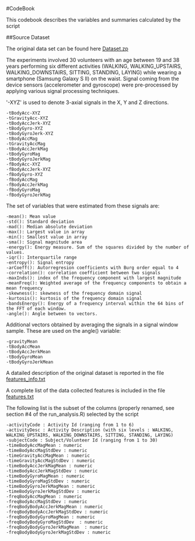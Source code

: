 #CodeBook

This codebook describes the variables and summaries calculated by the script

##Source Dataset

The original data set can be found here [Dataset.zp](https://d396qusza40orc.cloudfront.net/getdata%2Fprojectfiles%2FUCI%20HAR%20Dataset.zip)

The experiments involved 30 volunteers with an age between 19 and 38 years performing six different activities (WALKING, WALKING_UPSTAIRS, WALKING_DOWNSTAIRS, SITTING, STANDING, LAYING) 
while wearing a smartphone (Samsung Galaxy S II) on the waist. Signal coming from the device sensors (accelerometer and gyroscope) were pre-processed by applying various signal processing techniques.

'-XYZ' is used to denote 3-axial signals in the X, Y and Z directions.

	-tBodyAcc-XYZ
	-tGravityAcc-XYZ
	-tBodyAccJerk-XYZ
	-tBodyGyro-XYZ
	-tBodyGyroJerk-XYZ
	-tBodyAccMag
	-tGravityAccMag
	-tBodyAccJerkMag
	-tBodyGyroMag
	-tBodyGyroJerkMag
	-fBodyAcc-XYZ
	-fBodyAccJerk-XYZ
	-fBodyGyro-XYZ
	-fBodyAccMag
	-fBodyAccJerkMag
	-fBodyGyroMag
	-fBodyGyroJerkMag

The set of variables that were estimated from these signals are: 

	-mean(): Mean value
	-std(): Standard deviation
	-mad(): Median absolute deviation 
	-max(): Largest value in array
	-min(): Smallest value in array
	-sma(): Signal magnitude area
	-energy(): Energy measure. Sum of the squares divided by the number of values. 
	-iqr(): Interquartile range 
	-entropy(): Signal entropy
	-arCoeff(): Autorregresion coefficients with Burg order equal to 4
	-correlation(): correlation coefficient between two signals
	-maxInds(): index of the frequency component with largest magnitude
	-meanFreq(): Weighted average of the frequency components to obtain a mean frequency
	-skewness(): skewness of the frequency domain signal 
	-kurtosis(): kurtosis of the frequency domain signal 
	-bandsEnergy(): Energy of a frequency interval within the 64 bins of the FFT of each window.
	-angle(): Angle between to vectors.

Additional vectors obtained by averaging the signals in a signal window sample. These are used on the angle() variable:

	-gravityMean
	-tBodyAccMean
	-tBodyAccJerkMean
	-tBodyGyroMean
	-tBodyGyroJerkMean

A datailed description of the original dataset is reported in the file [features_info.txt](https://github.com/thesecretwishofthefish/CleaningData/blob/master/features_info.txt)

A complete list of the data collected features is included in the file [features.txt](https://github.com/thesecretwishofthefish/CleaningData/blob/master/features.txt) 

The following list is the subset of the columns (properly renamed, see section #4 of the run_analysis.R) selected by the script  

	-activityCode : Activity Id (ranging from 1 to 6)
	-activityDesc : Activity Description (with six levels : WALKING, WALKING_UPSTAIRS, WALKING_DOWNSTAIRS, SITTING, STANDING, LAYING)
	-subjectCode : Subject/Volunteer Id (ranging from 1 to 30)
	-timeBodyAccMagMean : numeric
	-timeBodyAccMagStdDev : numeric
	-timeGravityAccMagMean : numeric
	-timeGravityAccMagStdDev : numeric
	-timeBodyAccJerkMagMean : numeric
	-timeBodyAccJerkMagStdDev : numeric
	-timeBodyGyroMagMean : numeric
	-timeBodyGyroMagStdDev : numeric
	-timeBodyGyroJerkMagMean : numeric
	-timeBodyGyroJerkMagStdDev : numeric
	-freqBodyAccMagMean : numeric
	-freqBodyAccMagStdDev : numeric
	-freqBodyBodyAccJerkMagMean : numeric
	-freqBodyBodyAccJerkMagStdDev : numeric 
	-freqBodyBodyGyroMagMean : numeric 
	-freqBodyBodyGyroMagStdDev  : numeric
	-freqBodyBodyGyroJerkMagMean  : numeric
	-freqBodyBodyGyroJerkMagStdDev : numeric